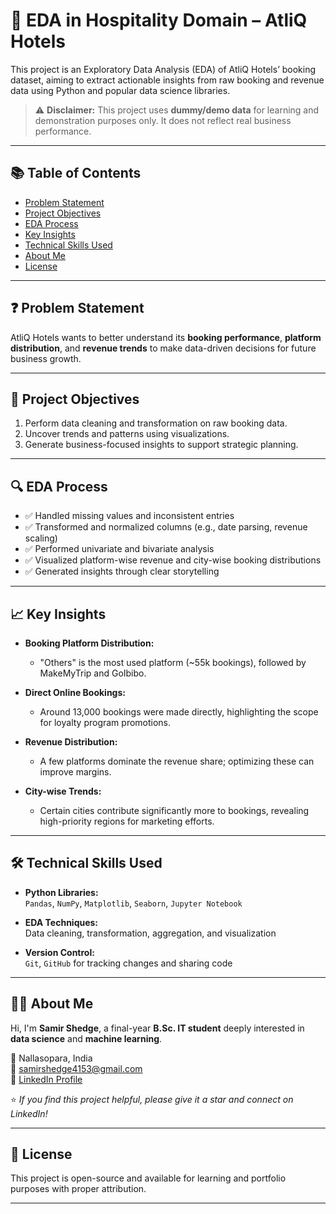 # 🏨 EDA in Hospitality Domain – AtliQ Hotels

This project is an Exploratory Data Analysis (EDA) of AtliQ Hotels’ booking dataset, aiming to extract actionable insights from raw booking and revenue data using Python and popular data science libraries.

> ⚠️ **Disclaimer:** This project uses **dummy/demo data** for learning and demonstration purposes only. It does not reflect real business performance.

---

## 📚 Table of Contents

- [Problem Statement](#problem-statement)
- [Project Objectives](#project-objectives)
- [EDA Process](#eda-process)
- [Key Insights](#key-insights)
- [Technical Skills Used](#technical-skills-used)
- [About Me](#about-me)
- [License](#license)

---

## ❓ Problem Statement

AtliQ Hotels wants to better understand its **booking performance**, **platform distribution**, and **revenue trends** to make data-driven decisions for future business growth.

---

## 🎯 Project Objectives

1. Perform data cleaning and transformation on raw booking data.
2. Uncover trends and patterns using visualizations.
3. Generate business-focused insights to support strategic planning.

---

## 🔍 EDA Process

- ✅ Handled missing values and inconsistent entries
- ✅ Transformed and normalized columns (e.g., date parsing, revenue scaling)
- ✅ Performed univariate and bivariate analysis
- ✅ Visualized platform-wise revenue and city-wise booking distributions
- ✅ Generated insights through clear storytelling

---

## 📈 Key Insights

- **Booking Platform Distribution:**  
  - "Others" is the most used platform (~55k bookings), followed by MakeMyTrip and GoIbibo.
  
- **Direct Online Bookings:**  
  - Around 13,000 bookings were made directly, highlighting the scope for loyalty program promotions.

- **Revenue Distribution:**  
  - A few platforms dominate the revenue share; optimizing these can improve margins.

- **City-wise Trends:**  
  - Certain cities contribute significantly more to bookings, revealing high-priority regions for marketing efforts.

---

## 🛠️ Technical Skills Used

- **Python Libraries:**  
  `Pandas`, `NumPy`, `Matplotlib`, `Seaborn`, `Jupyter Notebook`
  
- **EDA Techniques:**  
  Data cleaning, transformation, aggregation, and visualization
  
- **Version Control:**  
  `Git`, `GitHub` for tracking changes and sharing code

---

## 👨‍💻 About Me

Hi, I'm **Samir Shedge**, a final-year **B.Sc. IT student** deeply interested in **data science** and **machine learning**.  

📍 Nallasopara, India  
📧 [samirshedge4153@gmail.com](mailto:samirshedge4153@gmail.com)  
🔗 [LinkedIn Profile](https://www.linkedin.com/in/samir-shedge-9b487327a)

⭐ *If you find this project helpful, please give it a star and connect on LinkedIn!*

---

## 📝 License

This project is open-source and available for learning and portfolio purposes with proper attribution.

---

